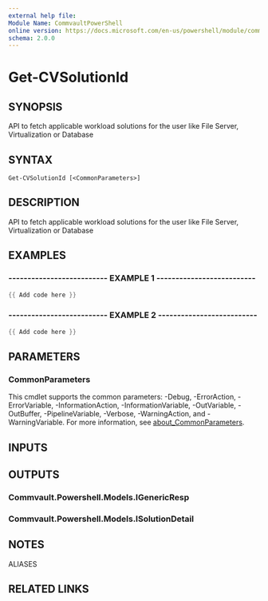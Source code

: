 ```yaml
---
external help file:
Module Name: CommvaultPowerShell
online version: https://docs.microsoft.com/en-us/powershell/module/commvaultpowershell/get-cvsolutionid
schema: 2.0.0
---
```


# Get-CVSolutionId

## SYNOPSIS
API to fetch applicable workload solutions for the user like File Server, Virtualization or Database

## SYNTAX

```
Get-CVSolutionId [<CommonParameters>]
```

## DESCRIPTION
API to fetch applicable workload solutions for the user like File Server, Virtualization or Database

## EXAMPLES

### -------------------------- EXAMPLE 1 --------------------------
```powershell
{{ Add code here }}
```



### -------------------------- EXAMPLE 2 --------------------------
```powershell
{{ Add code here }}
```



## PARAMETERS

### CommonParameters
This cmdlet supports the common parameters: -Debug, -ErrorAction, -ErrorVariable, -InformationAction, -InformationVariable, -OutVariable, -OutBuffer, -PipelineVariable, -Verbose, -WarningAction, and -WarningVariable. For more information, see [about_CommonParameters](http://go.microsoft.com/fwlink/?LinkID=113216).

## INPUTS

## OUTPUTS

### Commvault.Powershell.Models.IGenericResp

### Commvault.Powershell.Models.ISolutionDetail

## NOTES

ALIASES

## RELATED LINKS

